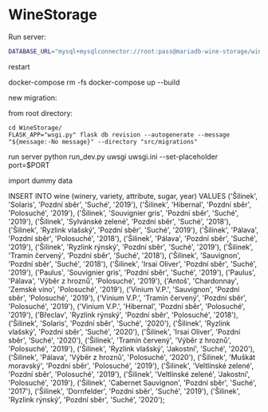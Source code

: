 # WineStorage

Run server:

```bash
DATABASE_URL="mysql+mysqlconnector://root:pass@mariadb-wine-storage/wine_storage"
```

restart

docker-compose rm -fs
docker-compose up --build

new migration:

from root directory:

```
cd WineStorage/
FLASK_APP="wsgi.py" flask db revision --autogenerate --message "${message:-No message}" --directory "src/migrations"
```

run server
python run_dev.py
uwsgi uwsgi.ini --set-placeholder port=$PORT

import dummy data

INSERT INTO wine (winery, variety, attribute, sugar, year) VALUES
('Šilinek', 'Solaris', 'Pozdní sběr', 'Suché', '2019'),
('Šilinek', 'Hibernal', 'Pozdní sběr', 'Polosuché', '2019'),
('Šilinek', 'Souvignier gris', 'Pozdní sběr', 'Suché', '2019'),
('Šilinek', 'Sylvánské zelené', 'Pozdní sběr', 'Suché', '2018'),
('Šilinek', 'Ryzlink vlašský', 'Pozdní sběr', 'Suché', '2019'),
('Šilinek', 'Pálava', 'Pozdní sběr', 'Polosuché', '2018'),
('Šilinek', 'Pálava', 'Pozdní sběr', 'Suché', '2019'),
('Šilinek', 'Ryzlink rýnský', 'Pozdní sběr', 'Suché', '2019'),
('Šilinek', 'Tramín červený', 'Pozdní sběr', 'Suché', '2018'),
('Šilinek', 'Sauvignon', 'Pozdní sběr', 'Suché', '2018'),
('Šilinek', 'Irsai Oliver', 'Pozdní sběr', 'Suché', '2019'),
('Paulus', 'Souvignier gris', 'Pozdní sběr', 'Suché', '2019'),
('Paulus', 'Pálava', 'Výběr z hroznů', 'Polosuché', '2019'),
('Antoš', 'Chardonnay', 'Zemské víno', 'Polosuché', '2019'),
('Vinium V.P.', 'Sauvignon', 'Pozdní sběr', 'Polosuché', '2019'),
('Vinium V.P.', 'Tramín červený', 'Pozdní sběr', 'Polosuché', '2019'),
('Vinium V.P.', 'Hibernal', 'Pozdní sběr', 'Polosuché', '2019'),
('Břeclav', 'Ryzlink rýnský', 'Pozdní sběr', 'Polosuché', '2018'),
('Šilinek', 'Solaris', 'Pozdní sběr', 'Suché', '2020'),
('Šilinek', 'Ryzlink vlašský', 'Pozdní sběr', 'Suché', '2020'),
('Šilinek', 'Irsai Oliver', 'Pozdní sběr', 'Suché', '2020'),
('Šilinek', 'Tramín červený', 'Výběr z hroznů', 'Polosuché', '2019'),
('Šilinek', 'Ryzlink vlašský', 'Jakostní', 'Suché', '2020'),
('Šilinek', 'Pálava', 'Výběr z hroznů', 'Polosuché', '2020'),
('Šilinek', 'Muškát moravský', 'Pozdní sběr', 'Polosuché', '2019'),
('Šilinek', 'Veltlínské zelené', 'Pozdní sběr', 'Polosuché', '2019'),
('Šilinek', 'Veltlínské zelené', 'Jakostní', 'Polosuché', '2019'),
('Šilinek', 'Cabernet Sauvignon', 'Pozdní sběr', 'Suché', '2017'),
('Šilinek', 'Dornfelder', 'Pozdní sběr', 'Suché', '2019'),
('Šilinek', 'Ryzlink rýnský', 'Pozdní sběr', 'Suché', '2020');
